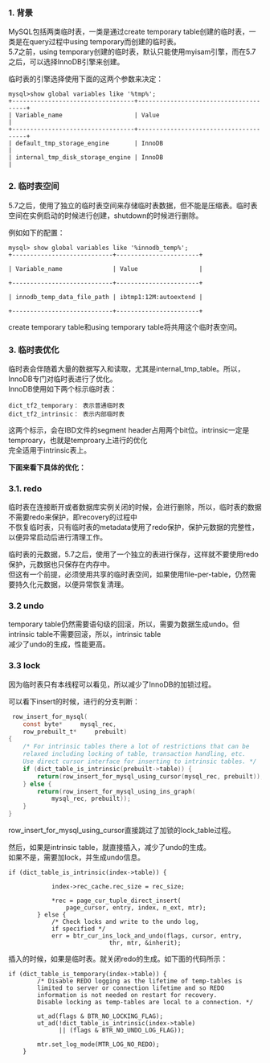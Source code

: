 ### 1. 背景

MySQL包括两类临时表，一类是通过create temporary table创建的临时表，一类是在query过程中using temporary而创建的临时表。  
5.7之前，using temporary创建的临时表，默认只能使用myisam引擎，而在5.7之后，可以选择InnoDB引擎来创建。

临时表的引擎选择使用下面的这两个参数来决定：

```
mysql>show global variables like '%tmp%';
+----------------------------------+---------------------------------------+
| Variable_name                    | Value                                 |
+----------------------------------+---------------------------------------+
| default_tmp_storage_engine       | InnoDB                                |
| internal_tmp_disk_storage_engine | InnoDB                                |

```

### 2. 临时表空间

5.7之后，使用了独立的临时表空间来存储临时表数据，但不能是压缩表。临时表空间在实例启动的时候进行创建，shutdown的时候进行删除。

例如如下的配置：

```
mysql> show global variables like '%innodb_temp%'; 
+----------------------------+-----------------------+

| Variable_name              | Value                 |

+----------------------------+-----------------------+

| innodb_temp_data_file_path | ibtmp1:12M:autoextend |

+----------------------------+-----------------------+
```

create temporary table和using temporary table将共用这个临时表空间。

### 3. 临时表优化

临时表会伴随着大量的数据写入和读取，尤其是internal\_tmp\_table。所以，InnoDB专门对临时表进行了优化。  
InnoDB使用如下两个标示临时表：

```
dict_tf2_temporary： 表示普通临时表  
dict_tf2_intrinsic： 表示内部临时表  
```

这两个标示，会在IBD文件的segment header占用两个bit位。intrinsic一定是temproary，也就是temproary上进行的优化  
完全适用于intrinsic表上。

**下面来看下具体的优化：**

### 3.1. redo

临时表在连接断开或者数据库实例关闭的时候，会进行删除，所以，临时表的数据不需要redo来保护，即recovery的过程中  
不恢复临时表，只有临时表的metadata使用了redo保护，保护元数据的完整性，以便异常启动后进行清理工作。

临时表的元数据，5.7之后，使用了一个独立的表进行保存，这样就不要使用redo保护，元数据也只保存在内存中。  
但这有一个前提，必须使用共享的临时表空间，如果使用file-per-table，仍然需要持久化元数据，以便异常恢复清理。

### 3.2 undo

temporary table仍然需要语句级的回滚，所以，需要为数据生成undo。但intrinsic table不需要回滚，所以，intrinsic table  
减少了undo的生成，性能更高。

### 3.3 lock

因为临时表只有本线程可以看见，所以减少了InnoDB的加锁过程。

可以看下insert的时候，进行的分支判断：

```c
 row_insert_for_mysql(
	const byte*		mysql_rec,
	row_prebuilt_t*		prebuilt)
{
	/* For intrinsic tables there a lot of restrictions that can be
	relaxed including locking of table, transaction handling, etc.
	Use direct cursor interface for inserting to intrinsic tables. */
	if (dict_table_is_intrinsic(prebuilt->table)) {
		return(row_insert_for_mysql_using_cursor(mysql_rec, prebuilt));
	} else {
		return(row_insert_for_mysql_using_ins_graph(
			mysql_rec, prebuilt));
	}
}
```

row\_insert\_for\_mysql\_using\_cursor直接跳过了加锁的lock\_table过程。

然后，如果是intrinsic table，就直接插入，减少了undo的生成。  
如果不是，需要加lock，并生成undo信息。

```
if (dict_table_is_intrinsic(index->table)) {

			index->rec_cache.rec_size = rec_size;

			*rec = page_cur_tuple_direct_insert(
				page_cursor, entry, index, n_ext, mtr);
		} else {
			/* Check locks and write to the undo log,
			if specified */
			err = btr_cur_ins_lock_and_undo(flags, cursor, entry,
							thr, mtr, &inherit);
```

插入的时候，如果是临时表。就关闭redo的生成。如下面的代码所示：

```
if (dict_table_is_temporary(index->table)) {
		/* Disable REDO logging as the lifetime of temp-tables is
		limited to server or connection lifetime and so REDO
		information is not needed on restart for recovery.
		Disable locking as temp-tables are local to a connection. */

		ut_ad(flags & BTR_NO_LOCKING_FLAG);
		ut_ad(!dict_table_is_intrinsic(index->table)
		      || (flags & BTR_NO_UNDO_LOG_FLAG));

		mtr.set_log_mode(MTR_LOG_NO_REDO);
	}
```



